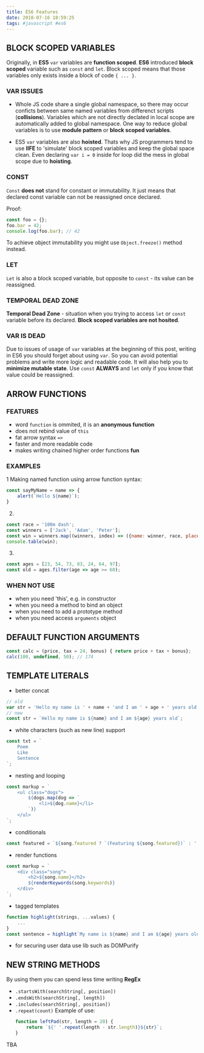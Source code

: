 ```yaml
---
title: ES6 Features
date: 2018-07-16 18:59:25
tags: #javascript #es6
---
```


## BLOCK SCOPED VARIABLES
Originally, in **ES5** <code>var</code> variables are **function scoped**.
**ES6** introduced **block scoped** variable such as <code>const</code> and <code>let</code>.
Block scoped means that those variables only exists inside a block of code <code>{ ... }</code>.

### VAR ISSUES
- Whole JS code share a single global namespace, so there may occur conficts between same named variables from differenct scripts (**collisions**). Variables which are not directly declated in local scope are automatically added to global namespace. One way to reduce global variables is to use **module pattern** or **block scoped variables**.

- ES5 <code>var</code> variables are also **hoisted**. Thats why JS programmers tend to use **IIFE** to 'simulate' block scoped variables and keep the global space clean. Even declaring <code>var i = 0</code> inside for loop did the mess in global scope due to **hoisting**.

### CONST
<code>Const</code> **does not** stand for constant or immutability. It just means that declared const variable can not be reassigned once declared.

Proof:
``` javascript
const foo = {};
foo.bar = 42;
console.log(foo.bar); // 42
```

To achieve object immutability you might use <code>Object.freeze()</code> method instead.

### LET
<code>Let</code> is also a block scoped variable, but opposite to <code>const</code> - its value can be reassigned.

### TEMPORAL DEAD ZONE
**Temporal Dead Zone** - situation when you trying to access <code>let</code> or <code>const</code> variable before its declared. **Block scoped variables are not hosited**.

### VAR IS DEAD
Due to issues of usage of <code>var</code> variables at the beginning of this post, writing in ES6 you should forget about using <code>var</code>. So you can avoid potential problems and write more logic and readable code. It will also help you to **minimize mutable state**.
Use <code>const</code> **ALWAYS** and <code>let</code> only if you know that value could be reassigned.

## ARROW FUNCTIONS

### FEATURES
- word <code>function</code> is ommited, it is an **anonymous function**
- does not rebind value of <code>this</code>
- fat arrow syntax <code>=></code>
- faster and more readable code
- makes writing chained higher order functions **fun**

### EXAMPLES
1 Making named function using arrow function syntax:
``` javascript
const sayMyName = name => {
    alert(`Hello ${name}`);
}
```

2.
``` javascript
const race = '100m dash';
const winners = ['Jack', 'Adam', 'Peter'];
const win = winners.map((winners, index) => ({name: winner, race, place: index+1}));
console.table(win);
```

3.
``` javascript
const ages = [23, 54, 73, 83, 24, 64, 97];
const old = ages.filter(age => age >= 60);
```

### WHEN NOT USE
- when you need 'this', e.g. in constructor
- when you need a method to bind an object
- when you need to add a prototype method
- when you need access <code>arguments</code> object

## DEFAULT FUNCTION ARGUMENTS
``` javascript
const calc = (price, tax = 24, bonus) { return price + tax + bonus};
calc(100, undefined, 50); // 174
```

## TEMPLATE LITERALS
- better concat
``` javascript
// old
var str = 'Hello my name is ' + name + 'and I am ' + age + ' years old';
// new
const str = `Hello my name is ${name} and I am ${age} years old`;
```
- white characters (such as new line) support
``` javascript
const txt = `
    Poem
    Like
    Sentence
`;
```
- nesting and looping
``` javascript
const markup = `
    <ul class="dogs">
        ${dogs.map(dog => `
            <li>${dog.name}</li>
        `)}
    </ul>
`;
```
- conditionals
``` javascript
const featured = `${song.featured ? `(Featuring ${song.featured})` : ''}`;
```
- render functions
``` javascript
const markup = `
    <div class="song">
        <h2>${song.name}</h2>
        ${renderKeywords(song.keywords)}
    </div>
`;
```
- tagged templates
``` javascript
function highlight(strings, ...values) {
    ...
}
const sentence = highlight`My name is ${name} and I am ${age} years old`;
```
- for securing user data use lib such as DOMPurify

## NEW STRING METHODS
By using them you can spend less time writing **RegEx**
- <code>.startsWith(searchString[, position])</code>
- <code>.endsWith(searchString[, length])</code>
- <code>.includes(searchString[, position])</code>
- <code>.repeat(count)</code>
    Example of use:
    ``` javascript
    function leftPad(str, length = 20) {
        return `${' '.repeat(length - str.length)}${str}`;
    }
    ```

TBA